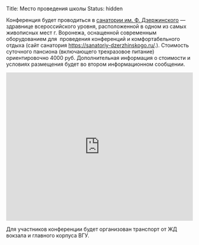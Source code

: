 Title: Место проведения школы
Status: hidden

Конференция будет проводиться в [санатории им. Ф. Дзержинского](https://sanatoriy-dzerzhinskogo.ru/) — здравнице всероссийского уровня, расположенной в одном из самых живописных мест г. Воронежа, оснащенной современным оборудованием для  проведения конференций и комфортабельного отдыха (сайт санатория https://sanatoriy-dzerzhinskogo.ru/.). Стоимость суточного пансиона (включающего трехразовое питание) ориентировочно 4000 руб.   Дополнительная информация о     стоимости и условиях размещения будет во втором информационном сообщении.
<iframe src="https://www.google.com/maps/embed?pb=!1m18!1m12!1m3!1d78993.834691023!2d39.17834248987899!3d51.77769924223409!2m3!1f0!2f0!3f0!3m2!1i1024!2i768!4f13.1!3m3!1m2!1s0x413b20ded1bc2f53%3A0x93babd217d08845d!2sSanatoriy%20Im.%20F.e.%20Dzerzhinskogo!5e0!3m2!1sen!2sru!4v1669058004521!5m2!1sen!2sru" width="100%" height="400" style="border:0;" allowfullscreen="" loading="lazy" referrerpolicy="no-referrer-when-downgrade"></iframe>

Для участников конференции будет организован транспорт от ЖД вокзала и главного корпуса ВГУ.
